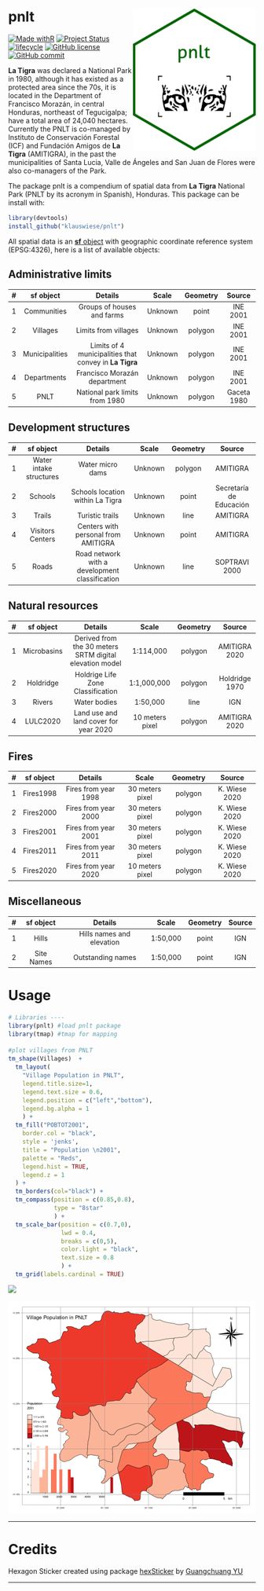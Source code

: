 
# pnlt <img src="inst/figures/pnlt.png" align="right" width="250"/>

<!-- badges: start -->
[![Made withR](https://img.shields.io/badge/R-276DC3?style=for-the-badge&logo=r&logoColor=white)](https://www.r-project.org/)
[![Project Status](https://www.repostatus.org/badges/latest/active.svg)](https://www.repostatus.org/#active)
[![lifecycle](https://img.shields.io/badge/lifecycle-stable-brightgreen.svg)](https://www.tidyverse.org/lifecycle/#stable)
[![GitHub license](https://img.shields.io/github/license/Naereen/StrapDown.js.svg)](https://github.com/Naereen/StrapDown.js/blob/master/LICENSE)
[![GitHub commit](https://img.shields.io/github/last-commit/pcm-dpc/COVID-19)](https://github.com/klauswiese/pnlt/commits)
<!-- badges: end -->

**La Tigra** was declared a National Park in 1980, although it has existed as a protected area since the 70s, it is located in the Department of Francisco Morazán, in central Honduras, northeast of Tegucigalpa; have a total area of 24,040 hectares. Currently the PNLT is co-managed by Instituto de Conservación Forestal (ICF) and Fundación Amigos de **La Tigra** (AMITIGRA), in the past the municipalities of Santa Lucia, Valle de Ángeles and San Juan de Flores were also co-managers of the Park.

The package pnlt is a compendium of spatial data from **La Tigra** National Park (PNLT by its acronym in Spanish), Honduras. This package can be install with:

```r
library(devtools)
install_github("klauswiese/pnlt")
```

All spatial data is an [**sf** object](https://r-spatial.github.io/sf/) with geographic coordinate reference system (EPSG:4326), here is a list of available objects:

## Administrative limits

| # | sf object | Details | Scale | Geometry | Source |
| :---: | :---: | :---: | :---: | :---: | :---: |
| 1 | Communities | Groups of houses and farms | Unknown | point | INE 2001|
| 2 | Villages | Limits from villages | Unknown | polygon | INE 2001 |
| 3 | Municipalities | Limits of 4 municipalities that convey in **La Tigra** | Unknown | polygon | INE 2001| 
| 4 | Departments | Francisco Morazán department | Unknown | polygon | INE 2001| 
| 5 | PNLT | National park limits from 1980 |Unknown |polygon | Gaceta 1980 |

## Development structures 

| # | sf object | Details | Scale | Geometry | Source |
| :---: | :---: | :---: | :---: | :---: | :---: |
| 1 | Water intake structures| Water micro dams | Unknown | polygon | AMITIGRA | 
| 2 | Schools | Schools location within La Tigra | Unknown | point | Secretaría de Educación |
| 3 | Trails | Turistic trails | Unknown | line | AMITIGRA |
| 4 | Visitors Centers | Centers with personal from AMITIGRA | Unknown | point | AMITIGRA |
| 5 | Roads | Road network with a development classification | Unknown | line | SOPTRAVI 2000 |

## Natural resources

| # | sf object | Details | Scale | Geometry | Source |
| :---: | :---: | :---: | :---: | :---: | :---: |
| 1 | Microbasins | Derived from the 30 meters SRTM digital elevation model | 1:114,000 | polygon | AMITIGRA 2020 | 
| 2 | Holdridge | Holdrige Life Zone Classification | 1:1,000,000 | polygon | Holdridge 1970 |
| 3 | Rivers | Water bodies | 1:50,000 | line | IGN |
| 4 | LULC2020 | Land use and land cover for year 2020 | 10 meters pixel | polygon | AMITIGRA 2020 |

## Fires

| # | sf object | Details | Scale | Geometry | Source |
| :---: | :---: | :---: | :---: | :---: | :---: |
| 1 | Fires1998 | Fires from year 1998 | 30 meters pixel | polygon | K. Wiese 2020 |
| 2 | Fires2000 | Fires from year 2000 | 30 meters pixel | polygon | K. Wiese 2020 |
| 3 | Fires2001 | Fires from year 2001 | 30 meters pixel | polygon | K. Wiese 2020 |
| 4 | Fires2011 | Fires from year 2011 | 30 meters pixel | polygon | K. Wiese 2020 |
| 5 | Fires2020 | Fires from year 2020 | 10 meters pixel | polygon | K. Wiese 2020 |



## Miscellaneous

| # | sf object | Details | Scale | Geometry | Source |
| :---: | :---: | :---: | :---: | :---: | :---: |
| 1 | Hills | Hills names and elevation | 1:50,000 | point | IGN |
| 2 | Site Names | Outstanding names | 1:50,000 | point | IGN |


# Usage

```r
# Libraries ----  
library(pnlt) #load pnlt package 
library(tmap) #tmap for mapping

#plot villages from PNLT
tm_shape(Villages)  +
  tm_layout(
    "Village Population in PNLT",
    legend.title.size=1,
    legend.text.size = 0.6,
    legend.position = c("left","bottom"),
    legend.bg.alpha = 1
    ) +
  tm_fill("POBTOT2001",
    border.col = "black",
    style = 'jenks',
    title = "Population \n2001",
    palette = "Reds",
    legend.hist = TRUE,
    legend.z = 1
  ) + 
  tm_borders(col="black") +
  tm_compass(position = c(0.85,0.8), 
             type = "8star"
             ) +
  tm_scale_bar(position = c(0.7,0),
               lwd = 0.4,
               breaks = c(0,5),
               color.light = "black",
               text.size = 0.8
               ) +
  tm_grid(labels.cardinal = TRUE)
```

  <img src="http://some_place.com/image.png" />

<p align="center">
<img src="inst/figures/aldeas.png" width="600"/>
</p>

***
# Credits
Hexagon Sticker created using package [hexSticker](https://github.com/GuangchuangYu/hexSticker) by [Guangchuang YU](https://yulab-smu.top)

***
